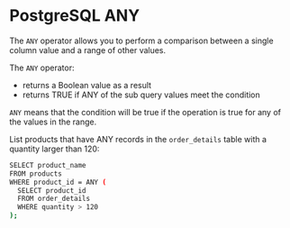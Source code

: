 # PostgreSQL ANY

The `ANY` operator allows you to perform a comparison between a single column value and a range of other values.

The `ANY` operator:

- returns a Boolean value as a result
- returns TRUE if ANY of the sub query values meet the condition

`ANY` means that the condition will be true if the operation is true for any of the values in the range.

List products that have ANY records in the `order_details` table with a quantity larger than 120:

```bash
SELECT product_name
FROM products
WHERE product_id = ANY (
  SELECT product_id
  FROM order_details
  WHERE quantity > 120
);
```